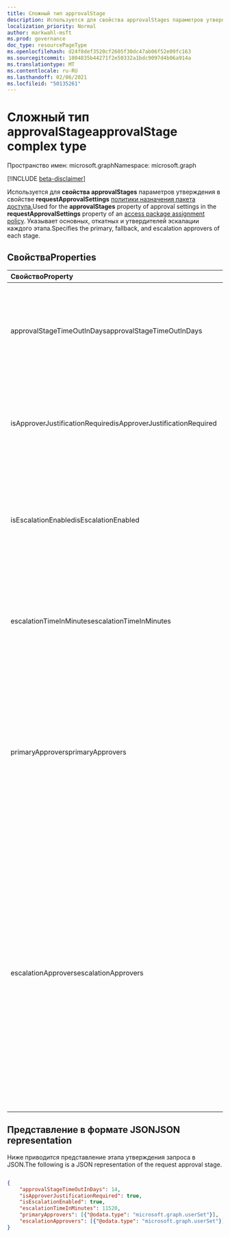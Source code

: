 ```yaml
---
title: Сложный тип approvalStage
description: Используется для свойства approvalStages параметров утверждения в свойстве requestApprovalSettings политики назначения пакета доступа. Указывает основных, откатных и утвердителей эскалации каждого этапа.
localization_priority: Normal
author: markwahl-msft
ms.prod: governance
doc_type: resourcePageType
ms.openlocfilehash: d24f8def3520cf2605f30dc47ab06f52e09fc163
ms.sourcegitcommit: 1004835b44271f2e50332a1bdc9097d4b06a914a
ms.translationtype: MT
ms.contentlocale: ru-RU
ms.lasthandoff: 02/06/2021
ms.locfileid: "50135261"
---
```

# <a name="approvalstage-complex-type"></a><span data-ttu-id="47e81-104">Сложный тип approvalStage</span><span class="sxs-lookup"><span data-stu-id="47e81-104">approvalStage complex type</span></span>

<span data-ttu-id="47e81-105">Пространство имен: microsoft.graph</span><span class="sxs-lookup"><span data-stu-id="47e81-105">Namespace: microsoft.graph</span></span>

[!INCLUDE [beta-disclaimer](../../includes/beta-disclaimer.md)]

<span data-ttu-id="47e81-106">Используется для **свойства approvalStages** параметров утверждения в свойстве **requestApprovalSettings** [политики назначения пакета доступа.](accesspackageassignmentpolicy.md)</span><span class="sxs-lookup"><span data-stu-id="47e81-106">Used for the **approvalStages** property of approval settings in the **requestApprovalSettings** property of an [access package assignment policy](accesspackageassignmentpolicy.md).</span></span> <span data-ttu-id="47e81-107">Указывает основных, откатных и утвердителей эскалации каждого этапа.</span><span class="sxs-lookup"><span data-stu-id="47e81-107">Specifies the primary, fallback, and escalation approvers of each stage.</span></span>

## <a name="properties"></a><span data-ttu-id="47e81-108">Свойства</span><span class="sxs-lookup"><span data-stu-id="47e81-108">Properties</span></span>

| <span data-ttu-id="47e81-109">Свойство</span><span class="sxs-lookup"><span data-stu-id="47e81-109">Property</span></span>                     | <span data-ttu-id="47e81-110">Тип</span><span class="sxs-lookup"><span data-stu-id="47e81-110">Type</span></span>                      | <span data-ttu-id="47e81-111">Описание</span><span class="sxs-lookup"><span data-stu-id="47e81-111">Description</span></span> |
| :--------------------------- | :------------------------ | :---------- |
| <span data-ttu-id="47e81-112">approvalStageTimeOutInDays</span><span class="sxs-lookup"><span data-stu-id="47e81-112">approvalStageTimeOutInDays</span></span> |<span data-ttu-id="47e81-113">Int32</span><span class="sxs-lookup"><span data-stu-id="47e81-113">Int32</span></span> | <span data-ttu-id="47e81-114">Количество дней, в течение которые запрос может быть ожидающих ответа, прежде чем он будет автоматически отклонен.</span><span class="sxs-lookup"><span data-stu-id="47e81-114">The number of days that a request can be pending a response before it is automatically denied.</span></span> |
| <span data-ttu-id="47e81-115">isApproverJustificationRequired</span><span class="sxs-lookup"><span data-stu-id="47e81-115">isApproverJustificationRequired</span></span> |<span data-ttu-id="47e81-116">Boolean</span><span class="sxs-lookup"><span data-stu-id="47e81-116">Boolean</span></span> | <span data-ttu-id="47e81-117">Указывает, требуется ли утвердитель предоставить обоснование для утверждения запроса.</span><span class="sxs-lookup"><span data-stu-id="47e81-117">Indicates whether the approver is required to provide a justification for approving a request.</span></span> |
| <span data-ttu-id="47e81-118">isEscalationEnabled</span><span class="sxs-lookup"><span data-stu-id="47e81-118">isEscalationEnabled</span></span> |<span data-ttu-id="47e81-119">Boolean</span><span class="sxs-lookup"><span data-stu-id="47e81-119">Boolean</span></span> | <span data-ttu-id="47e81-120">Если установлено true, на этом этапе утверждения настраивается один или несколько утвержденных разрешений эскалации.</span><span class="sxs-lookup"><span data-stu-id="47e81-120">If true, then one or more escalation approvers are configured in this approval stage.</span></span> |
| <span data-ttu-id="47e81-121">escalationTimeInMinutes</span><span class="sxs-lookup"><span data-stu-id="47e81-121">escalationTimeInMinutes</span></span> |<span data-ttu-id="47e81-122">Int32</span><span class="sxs-lookup"><span data-stu-id="47e81-122">Int32</span></span> | <span data-ttu-id="47e81-123">Если требуется эскалация, время ожидания ответа от основного утвержденного запроса.</span><span class="sxs-lookup"><span data-stu-id="47e81-123">If escalation is required, the time a request can be pending a response from a primary approver.</span></span> |
| <span data-ttu-id="47e81-124">primaryApprovers</span><span class="sxs-lookup"><span data-stu-id="47e81-124">primaryApprovers</span></span> | <span data-ttu-id="47e81-125">[Коллекция userSet](userset.md)</span><span class="sxs-lookup"><span data-stu-id="47e81-125">[userSet](userset.md) collection</span></span>| <span data-ttu-id="47e81-126">Пользователи, которым будет предложено утвердить запросы.</span><span class="sxs-lookup"><span data-stu-id="47e81-126">The users who will be asked to approve requests.</span></span> <span data-ttu-id="47e81-127">Коллекция [singleUser,](singleuser.md) [groupMembers,](groupmembers.md) [requestorManager,](requestormanager.md) [internalSponsors](internalsponsors.md) и [externalSponsors.](externalsponsors.md)</span><span class="sxs-lookup"><span data-stu-id="47e81-127">A collection of [singleUser](singleuser.md), [groupMembers](groupmembers.md), [requestorManager](requestormanager.md), [internalSponsors](internalsponsors.md) and [externalSponsors](externalsponsors.md).</span></span> |
| <span data-ttu-id="47e81-128">escalationApprovers</span><span class="sxs-lookup"><span data-stu-id="47e81-128">escalationApprovers</span></span> | <span data-ttu-id="47e81-129">[Коллекция userSet](userset.md)</span><span class="sxs-lookup"><span data-stu-id="47e81-129">[userSet](userset.md) collection</span></span>| <span data-ttu-id="47e81-130">Если эскалация включена, а основные утвержденные не отвечают до эскалации, пользователи, которым будет предложено утвердить запросы, будут запрашивать.</span><span class="sxs-lookup"><span data-stu-id="47e81-130">If escalation is enabled and the primary approvers do not respond before the escalation time, the escalationApprovers are the users who will be asked to approve requests.</span></span> <span data-ttu-id="47e81-131">Это может быть коллекция [singleUser,](singleuser.md) [groupMembers,](groupmembers.md) [requestorManager,](requestormanager.md) [internalSponsors](internalsponsors.md) и [externalSponsors.](externalsponsors.md)</span><span class="sxs-lookup"><span data-stu-id="47e81-131">This can be a collection of [singleUser](singleuser.md), [groupMembers](groupmembers.md), [requestorManager](requestormanager.md), [internalSponsors](internalsponsors.md) and [externalSponsors](externalsponsors.md).</span></span>|



## <a name="json-representation"></a><span data-ttu-id="47e81-132">Представление в формате JSON</span><span class="sxs-lookup"><span data-stu-id="47e81-132">JSON representation</span></span>

<span data-ttu-id="47e81-133">Ниже приводится представление этапа утверждения запроса в JSON.</span><span class="sxs-lookup"><span data-stu-id="47e81-133">The following is a JSON representation of the request approval stage.</span></span>

<!-- {
  "blockType": "resource",
  "optionalProperties": [

  ],
  "@odata.type": "microsoft.graph.approvalStage"
}-->

```json

{
    "approvalStageTimeOutInDays": 14,
    "isApproverJustificationRequired": true,
    "isEscalationEnabled": true,
    "escalationTimeInMinutes": 11520,
    "primaryApprovers": [{"@odata.type": "microsoft.graph.userSet"}],
    "escalationApprovers": [{"@odata.type": "microsoft.graph.userSet"}]
}
```

<!-- uuid: 16cd6b66-4b1a-43a1-adaf-3a886856ed98
2019-02-04 14:57:30 UTC -->
<!-- {
  "type": "#page.annotation",
  "description": "approvalSettings complex type",
  "keywords": "",
  "section": "documentation",
  "tocPath": ""
}-->


